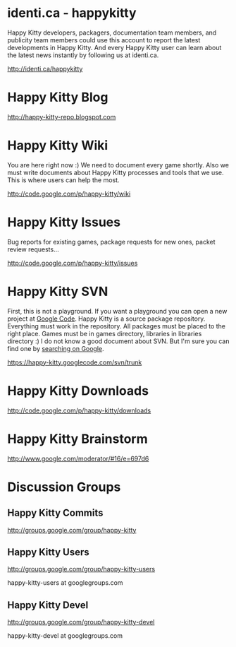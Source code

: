 # identi.ca - happykitty #
Happy Kitty developers, packagers, documentation team members, and publicity team members could use this account to report the latest developments in Happy Kitty. And every Happy Kitty user can learn about the latest news instantly by following us at identi.ca.

http://identi.ca/happykitty


# Happy Kitty Blog #

http://happy-kitty-repo.blogspot.com


# Happy Kitty Wiki #
You are here right now :) We need to document every game shortly. Also we must write documents about Happy Kitty processes and tools that we use. This is where users can help the most.

http://code.google.com/p/happy-kitty/wiki


# Happy Kitty Issues #
Bug reports for existing games, package requests for new ones, packet review requests...

http://code.google.com/p/happy-kitty/issues


# Happy Kitty SVN #
First, this is not a playground. If you want a playground you can open a new project at [Google Code](http://code.google.com/p/support/). Happy Kitty is a source package repository. Everything must work in the repository. All packages must be placed to the right place. Games must be in games directory, libraries in libraries directory :) I do not know a good document about SVN. But I'm sure you can find one by [searching on Google](http://www.google.com.tr/search?q=svn+howto).

https://happy-kitty.googlecode.com/svn/trunk


# Happy Kitty Downloads #

http://code.google.com/p/happy-kitty/downloads


# Happy Kitty Brainstorm #

http://www.google.com/moderator/#16/e=697d6


# Discussion Groups #

## Happy Kitty Commits ##

http://groups.google.com/group/happy-kitty


## Happy Kitty Users ##

http://groups.google.com/group/happy-kitty-users

happy-kitty-users at googlegroups.com

## Happy Kitty Devel ##

http://groups.google.com/group/happy-kitty-devel

happy-kitty-devel at googlegroups.com